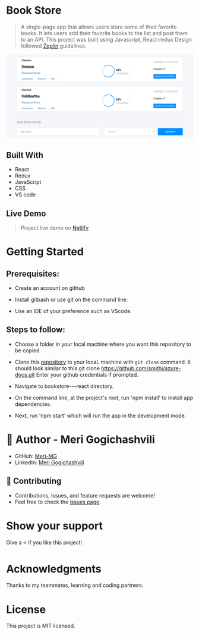 
# Book Store

> A single-page app that allows users store some of their favorite books. It lets users add their favorite books to the list and post them to an API. This project was built using Javascript, React-redux
> Design followed [Zeplin](https://app.zeplin.io/projects) guidelines.

![Bookstore](https://raw.githubusercontent.com/Meri-MG/bookstore---react/style/Bookstore.png)

## Built With

- React
- Redux
- JavaScript
- CSS
- VS code

## Live Demo

> Project live demo on [Netlify](https://heuristic-goldstine-557bec.netlify.app/)


# Getting Started
## Prerequisites:


- Create an account on github

- Install gitbash or use git on the command line.

- Use an IDE of your preference such as VScode.

## Steps to follow:

- Choose a folder in your local machine where you want this repository to be copied

- Clone this [repository](https://github.com/Meri-MG/bookstore---react) to your locaL machine with `git clone` command.
It should look similar to this git clone https://github.com/smithj/azure-docs.git Enter your github credentials if prompted.

- Navigate to bookstore---react directory.

- On the command line, at the project's root, run 'npm install' to install app dependencies.

- Next, run 'npm start' which will run the app in the development mode.


# 👤 Author - Meri Gogichashvili
- GitHub: [Meri-MG](https://github.com/Meri-MG) 
- LinkedIn: [Meri Gogichashvili](https://www.linkedin.com/feed/)

## 🤝 Contributing
- Contributions, issues, and feature requests are welcome!
- Feel free to check the [issues page](https://github.com/Meri-MG/bookstore---react/issues).

# Show your support
Give a ⭐ if you like this project!

# Acknowledgments
Thanks to my teammates, learning and coding partners.

# License
This project is MIT licensed.
